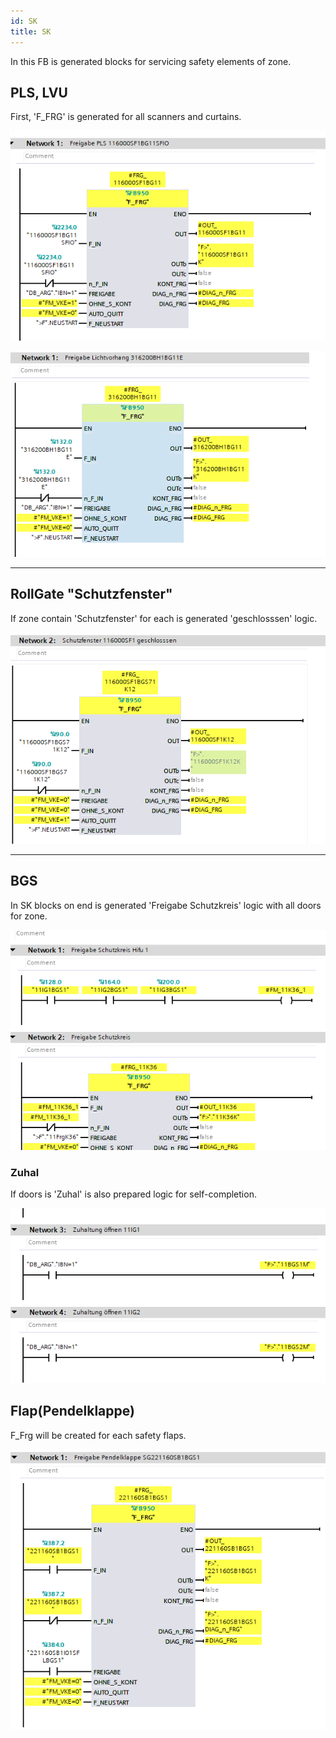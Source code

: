 ```yaml
---
id: SK
title: SK
---
```


In this FB is generated blocks for servicing safety elements of zone.

## PLS, LVU

First, 'F_FRG' is generated for all scanners and curtains.

![img](../../../../assets/docs/generation/programBlocks/safety/sk/PLS.jpg)

![img](../../../../assets/docs/generation/programBlocks/safety/sk/LVU.jpg)

---

## RollGate "Schutzfenster"

If zone contain 'Schutzfenster' for each is generated 'geschlosssen' logic.

![img](../../../../assets/docs/generation/programBlocks/safety/sk/RollGate.jpg)

---

## BGS

In SK blocks on end is generated 'Freigabe Schutzkreis' logic with all doors for zone.

![img](../../../../assets/docs/generation/programBlocks/safety/sk/Doors.jpg)

### Zuhal

If doors is 'Zuhal' is also prepared logic for self-completion.

![img](../../../../assets/docs/generation/programBlocks/safety/sk/Zuhal.jpg)

## Flap(Pendelklappe)

F_Frg will be created for each safety flaps.

![img](../../../../assets/docs/generation/programBlocks/safety/sk/Flap.jpg)
